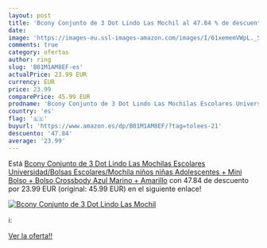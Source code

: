 ```yaml
---
layout: post
title: 'Bcony Conjunto de 3 Dot Lindo Las Mochil al 47.84 % de descuento'
date: 
image: 'https://images-eu.ssl-images-amazon.com/images/I/61xememVWpL._SL200_.jpg'
comments: true
category: ofertas
author: ring
slug: 'B01M1AM8EF-es'
actualPrice: 23.99 EUR
currency: EUR
price: 23.99
comparePrice: 45.99 EUR
prodname: 'Bcony Conjunto de 3 Dot Lindo Las Mochilas Escolares Universidad/Bolsas Escolares/Mochila niños niñas Adolescentes + Mini Bolso + Bolso Crossbody Azul Marino + Amarillo'
country: 'es'
flag: '🇪🇸'
buyurl: 'https://www.amazon.es/dp/B01M1AM8EF/?tag=tolees-21'
descuento: '47.84'
average: '23.99'
---
```


Está [Bcony Conjunto de 3 Dot Lindo Las Mochilas Escolares Universidad/Bolsas Escolares/Mochila niños niñas Adolescentes + Mini Bolso + Bolso Crossbody Azul Marino + Amarillo](https://www.amazon.es/dp/B01M1AM8EF/?tag=tolees-21) con 47.84 de descuento por 23.99 EUR (original: 45.99 EUR) en el siguiente enlace!

[![Bcony Conjunto de 3 Dot Lindo Las Mochil](https://images-eu.ssl-images-amazon.com/images/I/61xememVWpL._SL200_.jpg)](https://www.amazon.es/dp/B01M1AM8EF/?tag=tolees-21)

ℹ️:


[Ver la oferta!!](https://www.amazon.es/dp/B01M1AM8EF/?tag=tolees-21)
